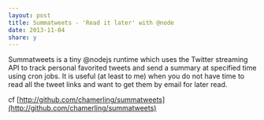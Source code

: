 ```yaml
---
layout: post
title: Summatweets - 'Read it later' with @node
date: 2013-11-04
share: y
---
```


Summatweets is a tiny @nodejs runtime which uses the Twitter streaming API to track personal favorited tweets and send a summary at specified time using cron jobs. It is useful (at least to me) when you do not have time to read all the tweet links and want to get them by email for later read.

cf [http://github.com/chamerling/summatweets](http://github.com/chamerling/summatweets)